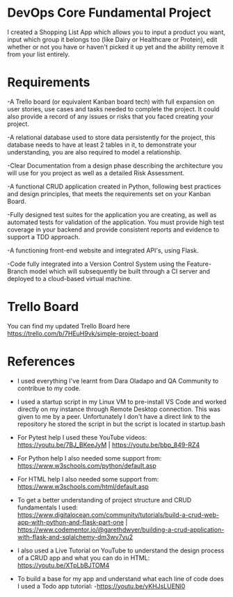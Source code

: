 # DevOps Core Fundamental Project
I created a Shopping List App which allows you to input a product you want, input which group it belongs too (like Dairy or Healthcare or Protein), edit whether or not you have or haven't picked it up yet and the ability remove it from your list entirely. 

# Requirements
-A Trello board (or equivalent Kanban board tech) with full expansion on user stories, use cases and tasks needed to complete the project. It could also provide a record of any issues or risks that you faced creating your project.

-A relational database used to store data persistently for the project, this database needs to have at least 2 tables in it, to demonstrate your understanding, you are also required to model a relationship.

-Clear Documentation from a design phase describing the architecture you will use for you project as well as a detailed Risk Assessment.

-A functional CRUD application created in Python, following best practices and design principles, that meets the requirements set on your Kanban Board.

-Fully designed test suites for the application you are creating, as well as automated tests for validation of the application. You must provide high test coverage in your backend and provide consistent reports and evidence to support a TDD approach.

-A functioning front-end website and integrated API's, using Flask.

-Code fully integrated into a Version Control System using the Feature-Branch model which will subsequently be built through a CI server and deployed to a cloud-based virtual machine.

# Trello Board
You can find my updated Trello Board here https://trello.com/b/7HEuH9vk/simple-project-board

# References
- I used everything I've learnt from Dara Oladapo and QA Community to contribue to my code. 

- I used a startup script in my Linux VM to pre-install VS Code and worked directly on my instance through Remote Desktop connection. This was given to me by a peer. Unfortunately I don't have a direct link to the repository he stored the script in but the script is located in startup.bash

- For Pytest help I used these YouTube videos: https://youtu.be/7BJ_BKeeJyM | https://youtu.be/bbp_849-RZ4

- For Python help I also needed some support from:
https://www.w3schools.com/python/default.asp

- For HTML help I also needed some support from:
https://www.w3schools.com/html/default.asp

- To get a better understanding of project structure and CRUD fundamentals I used: https://www.digitalocean.com/community/tutorials/build-a-crud-web-app-with-python-and-flask-part-one | https://www.codementor.io/@garethdwyer/building-a-crud-application-with-flask-and-sqlalchemy-dm3wv7yu2

- I also used a Live Tutorial on YouTube to understand the design process of a CRUD app and what you can do in HTML:
https://youtu.be/XTpLbBJTOM4

- To build a base for my app and understand what each line of code does I used a Todo app tutorial:
-https://youtu.be/yKHJsLUENl0



